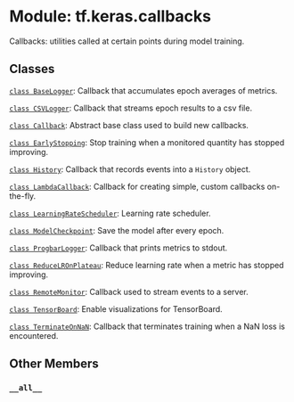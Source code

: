 <div itemscope itemtype="http://developers.google.com/ReferenceObject">
<meta itemprop="name" content="tf.keras.callbacks" />
<meta itemprop="path" content="Stable" />
<meta itemprop="property" content="__all__"/>
</div>

# Module: tf.keras.callbacks

Callbacks: utilities called at certain points during model training.

## Classes

[`class BaseLogger`](../../tf/keras/callbacks/BaseLogger.md): Callback that accumulates epoch averages of metrics.

[`class CSVLogger`](../../tf/keras/callbacks/CSVLogger.md): Callback that streams epoch results to a csv file.

[`class Callback`](../../tf/keras/callbacks/Callback.md): Abstract base class used to build new callbacks.

[`class EarlyStopping`](../../tf/keras/callbacks/EarlyStopping.md): Stop training when a monitored quantity has stopped improving.

[`class History`](../../tf/keras/callbacks/History.md): Callback that records events into a `History` object.

[`class LambdaCallback`](../../tf/keras/callbacks/LambdaCallback.md): Callback for creating simple, custom callbacks on-the-fly.

[`class LearningRateScheduler`](../../tf/keras/callbacks/LearningRateScheduler.md): Learning rate scheduler.

[`class ModelCheckpoint`](../../tf/keras/callbacks/ModelCheckpoint.md): Save the model after every epoch.

[`class ProgbarLogger`](../../tf/keras/callbacks/ProgbarLogger.md): Callback that prints metrics to stdout.

[`class ReduceLROnPlateau`](../../tf/keras/callbacks/ReduceLROnPlateau.md): Reduce learning rate when a metric has stopped improving.

[`class RemoteMonitor`](../../tf/keras/callbacks/RemoteMonitor.md): Callback used to stream events to a server.

[`class TensorBoard`](../../tf/keras/callbacks/TensorBoard.md): Enable visualizations for TensorBoard.

[`class TerminateOnNaN`](../../tf/keras/callbacks/TerminateOnNaN.md): Callback that terminates training when a NaN loss is encountered.

## Other Members

<h3 id="__all__"><code>__all__</code></h3>

